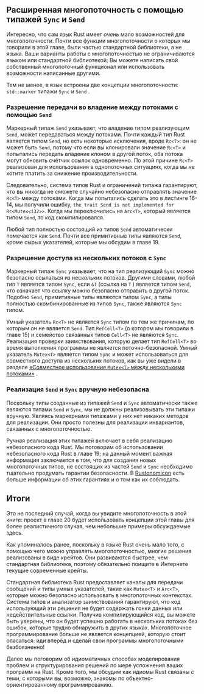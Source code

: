 ## Расширенная многопоточность с помощью типажей `Sync` и `Send`

Интересно, что сам язык Rust имеет *очень* мало возможностей для многопоточности. Почти все функции многопоточности о которых мы говорили в этой главе, были частью стандартной библиотеки, а не языка. Ваши варианты работы с многопоточностью не ограничиваются языком или стандартной библиотекой; Вы можете написать свой собственный многопоточный функционал или использовать возможности написанные другими.

Тем не менее, в язык встроены две концепции многопоточности: `std::marker` типажи `Sync` и `Send` .

### Разрешение передачи во владение между потоками с помощью `Send`

Маркерный типаж `Send` указывает, что владение типом реализующим `Send`, может передаваться между потоками. Почти каждый тип Rust является типом `Send`, но есть некоторые исключения, вроде `Rc<T>`: он не может быть `Send`, потому что если вы клонировали значение `Rc<T>` и попытались передать владение клоном в другой поток, оба потока могут обновить счётчик ссылок одновременно. По этой причине `Rc<T>` реализован для использования в однопоточных ситуациях, когда вы не хотите платить за снижение производительности.

Следовательно, система типов Rust и ограничений типажа гарантируют, что вы никогда не сможете случайно небезопасно отправлять значение `Rc<T>` между потоками. Когда мы попытались сделать это в листинге 16-14, мы получили ошибку, `the trait Send is not implemented for Rc<Mutex<i32>>`. Когда мы переключились на `Arc<T>`, который является типом `Send`, то код скомпилировался.

Любой тип полностью состоящий из типов `Send` автоматически помечается как `Send`. Почти все примитивные типы являются `Send`, кроме сырых указателей, которые мы обсудим в главе 19.

### Разрешение доступа из нескольких потоков с `Sync`

Маркерный типаж `Sync` указывает, что на тип реализующий `Sync` можно безопасно ссылаться из нескольких потоков. Другими словами, любой тип `T` является типом `Sync`, если `&T` (ссылка на `T` ) является типом `Send`, что означает что ссылку можно безопасно отправить в другой поток. Подобно `Send`, примитивные типы являются типом `Sync`, а типы полностью скомбинированные из типов `Sync`, также являются `Sync` типом.

Умный указатель `Rc<T>` не является `Sync` типом по тем же причинам, по которым он не является `Send`. Тип `RefCell<T>` (о котором мы говорили в главе 15) и семейство связанных типов `Cell<T>` не являются `Sync`. Реализация проверки заимствования, которую делает тип `RefCell<T>` во время выполнения программы не является поточно-безопасной. Умный указатель `Mutex<T>` является типом `Sync` и может использоваться для совместного доступа из нескольких потоков, как вы уже видели в разделе <a data-md-type="link" href="ch16-03-shared-state.html#sharing-a-mutext-between-multiple-threads">«Совместное использование `Mutex<T>` между несколькими потоками»</a> <comment></comment>.

### Реализация `Send` и `Sync` вручную небезопасна

Поскольку типы созданные из типажей `Send` и `Sync` автоматически также являются типами `Send` и `Sync`, мы не должны реализовывать эти типажи вручную. Являясь маркерными типажами у них нет никаких методов для реализации. Они просто полезны для реализации инвариантов, связанных с многопоточностью.

Ручная реализация этих типажей включает в себя реализацию небезопасного кода Rust. Мы поговорим об использовании небезопасного кода Rust в главе 19; на данный момент важная информация заключается в том, что для создания новых многопоточных типов, не состоящих из частей `Send` и `Sync` необходимо тщательно продумать гарантии безопасности. В [Rustonomicon](https://doc.rust-lang.org/stable/nomicon/) есть больше информации об этих гарантиях и о том как их соблюдать.

## Итоги

Это не последний случай, когда вы увидите многопоточность в этой книге: проект в главе 20 будет использовать концепции этой главы для более реалистичного случая, чем небольшие примеры обсуждаемые здесь.

Как упоминалось ранее, поскольку в языке Rust очень мало того, с помощью чего можно управлять многопоточностью, многие решения  реализованы в виде крейтов. Они развиваются быстрее, чем стандартная библиотека, поэтому обязательно поищите в Интернете текущие современные крейты.

Стандартная библиотека Rust предоставляет каналы для передачи сообщений и типы умных указателей, такие как `Mutex<T>` и `Arc<T>`, которые можно безопасно использовать в многопоточных контекстах. Система типов и анализатор заимствований гарантируют, что код использующий эти решения не будет содержать гонки данных или недействительные ссылки. Получив компилирующийся код, вы можете быть уверены, что он будет успешно работать в нескольких потоках без ошибок, которые трудно обнаружить в других языках. Многопоточное программирование больше не является концепцией, которую стоит опасаться: иди вперёд и сделай свои программы многопоточными безбоязненно!

Далее мы поговорим об идиоматичных способах моделирования проблем и структурирования решений по мере усложнения ваших программ на Rust. Кроме того, мы обсудим как идиомы Rust связаны с теми, с которыми вы, возможно, знакомы по объектно-ориентированному программированию.
